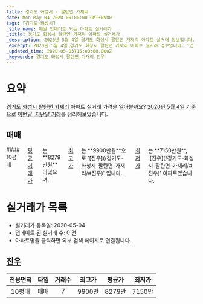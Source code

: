 ```yaml
---
title: 경기도 화성시 - 팔탄면 가재리
date: Mon May 04 2020 00:00:00 GMT+0900
tags: [경기도-화성시]
_site_name: 매일 업데이트 되는 아파트 실거래가
_title: 경기도 화성시 팔탄면 가재리 아파트 실거래가
_description: 2020년 5월 4일 경기도 화성시 팔탄면 가재리 아파트 실거래 정보입니다. 1건 아파트 정보가 있습니다.
_excerpt: 2020년 5월 4일 경기도 화성시 팔탄면 가재리 아파트 실거래 정보입니다. 1건 아파트 정보가 있습니다.
_updated_time: 2020-05-03T15:00:00.000Z
_keywords: 경기도,화성시,팔탄면,가재리,진우
---
```





# 요약
<ins>경기도 화성시 팔탄면 가재리</ins> 아파트 실거래 가격을 알아볼까요? <ins>2020년 5월 4일</ins> 기준으로 <ins>이번달, 지난달 거래</ins>를 정리해보았습니다.

## 매매
<div class="container">
<div class="twelve columns" markdown="1">
#### 10평대
<ins>평균 거래가</ins>는 **8279만원**이었으며, <ins>최고가</ins>는 **9900만원**으로 '[진우](/경기도-화성시-팔탄면-가재리/#진우)' 입니다. <ins>최저가</ins>는 **7150만원**, '[진우](/경기도-화성시-팔탄면-가재리/#진우)' 아파트였습니다.
</div>
</div>



# 실거래가 목록
- 실거래가 등록일: 2020-05-04
- 업데이트 된 실거래 수: 0 건
- 아파트명을 클릭하면 외부 검색 페이지로 연결됩니다.

## [진우](#진우)

|전용면적|타입|거래수|최고가|평균가|최저가|
|:---:|:---:|:---:|:---:|:---:|:---:|
|10평대|<span class="deal-type-1">매매</span>|7|9900만|8279만|7150만|

<br/>



